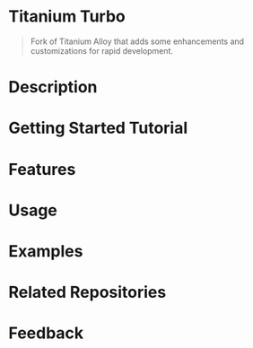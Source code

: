 
# Titanium Turbo

> Fork of Titanium Alloy that adds some enhancements and customizations for rapid development.

# Description

# Getting Started Tutorial

# Features

# Usage

# Examples

# Related Repositories

# Feedback